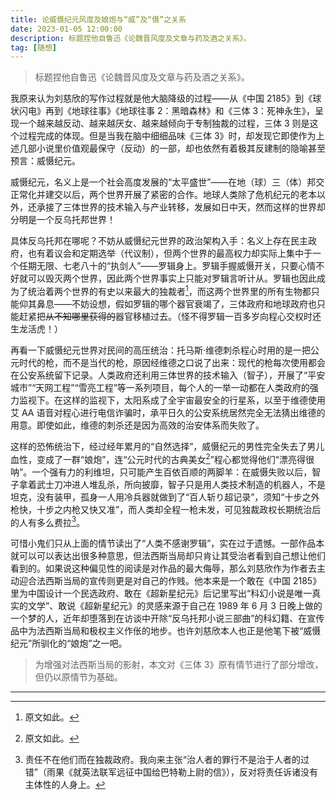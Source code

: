 ```yaml
---
title: 论威慑纪元风度及娘炮与“威”及“慑”之关系
date: 2023-01-05 12:00:00
description: 标题捏他自鲁迅《论魏晋风度及文章与药及酒之关系》。
tag: [随想]
---
```


> 标题捏他自鲁迅《论魏晋风度及文章与药及酒之关系》。

我原来认为刘慈欣的写作过程就是他大脑降级的过程——从《中国 2185》到《球状闪电》再到《地球往事》《地球往事 2：黑暗森林》和《三体 3：死神永生》，呈现一个越来越反动、越来越厌女、越来越倾向于专制独裁的过程，三体 3 则是这个过程完成的体现。但是当我在脑中细细品味《三体 3》时，却发现它即使作为上述几部小说里价值观最保守（反动）的一部，却也依然有着极其反建制的隐喻甚至预言：威慑纪元。

威慑纪元，名义上是一个社会高度发展的“太平盛世”——在地（球）三（体）邦交正常化并建交以后，两个世界开展了紧密的合作。地球人类除了危机纪元的老本以外，还承接了三体世界的技术输入与产业转移，发展如日中天，然而这样的世界却分明是一个反乌托邦世界！

具体反乌托邦在哪呢？不妨从威慑纪元世界的政治架构入手：名义上存在民主政府，也有着议会和定期选举（代议制），但两个世界的最高权力却实际上集中于一个任期无限、七老八十的“执剑人”——罗辑身上。罗辑手握威慑开关，只要心情不好就可以毁灭两个世界，因此两个世界事实上只能对罗辑言听计从。罗辑也因此成为了统治着两个世界的有史以来最大的独裁者[^1]，而这两个世界里的所有生物都只能仰其鼻息——不妨设想，假如罗辑的哪个器官衰竭了，三体政府和地球政府也只能赶紧把~~从不知哪里获得的~~器官移植过去。（怪不得罗辑一百多岁向程心交权时还生龙活虎！）

再看一下威慑纪元世界对民间的高压统治：托马斯·维德刺杀程心时用的是一把公元时代的枪，而不是当代的枪，原因经维德之口说了出来：现代的枪每次使用都会在公安系统留下记录。人类政府还利用三体世界的技术输入（智子），开展了“平安城市”“天网工程”“雪亮工程”等一系列项目，每个人的一举一动都在人类政府的强力监视下。在这样的监视下，太阳系成了全宇宙最安全的行星系，以至于维德使用艾 AA 语音对程心进行电信诈骗时，承平日久的公安系统居然完全无法猜出维德的用意。即使如此，维德的刺杀还是因为高效的治安体系而失败了。

这样的恐怖统治下，经过经年累月的“自然选择”，威慑纪元的男性完全失去了男儿血性，变成了一群“娘炮”，连“公元时代的古典美女[^1]”程心都觉得他们“漂亮得很呐”。一个强有力的利维坦，只可能产生百依百顺的两脚羊：在威慑失败以后，智子拿着武士刀冲进人堆乱杀，所向披靡，智子只是用人类技术制造的机器人，不是坦克，没有装甲，孤身一人用冷兵器就做到了“百人斩り超记录”，须知“十步之外枪快，十步之内枪又快又准”，而人类却全程一枪未发，可见独裁政权长期统治后的人有多么费拉[^2]。

可惜小鬼们只从上面的情节读出了“人类不感谢罗辑”，实在过于遗憾。一部作品本就可以可以表达出很多种意思，但法西斯当局却只肯让其受治者看到自己想让他们看到的。如果说这种偏见性的阅读是对作品的最大侮辱，那么刘慈欣作为作者去主动迎合法西斯当局的宣传则更是对自己的作贱。他本来是一个敢在《中国 2185》里为中国设计一个民选政府、敢在《超新星纪元》后记里写出“科幻小说是唯一真实的文学”、敢说《超新星纪元》的灵感来源于自己在 1989 年 6 月 3 日晚上做的一个梦的人，近年却堕落到在访谈中开除“反乌托邦小说三部曲”的科幻籍、在宣传品中为法西斯当局和极权主义作伥的地步。也许刘慈欣本人也正是他笔下被“威慑纪元”所驯化的“娘炮”之一吧。

> 为增强对法西斯当局的影射，本文对《三体 3》原有情节进行了部分增改，但仍以原情节为基础。

---

[^1]: 原文如此。
[^2]: 责任不在他们而在独裁政府。我向来主张“治人者的罪行不是治于人者的过错”（雨果《就英法联军远征中国给巴特勒上尉的信》），反对将责任诉诸没有主体性的人身上。
